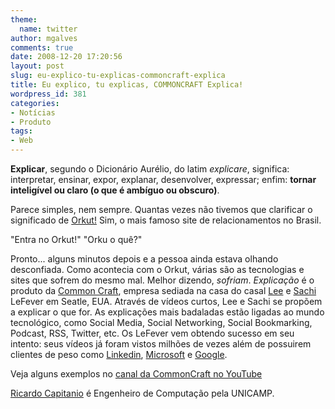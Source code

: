 ```yaml
---
theme:
  name: twitter
author: mgalves
comments: true
date: 2008-12-20 17:20:56
layout: post
slug: eu-explico-tu-explicas-commoncraft-explica
title: Eu explico, tu explicas, COMMONCRAFT Explica!
wordpress_id: 381
categories:
- Notícias
- Produto
tags:
- Web
---
```


**Explicar**, segundo o Dicionário Aurélio, do latim _explicare_, significa: interpretar, ensinar, expor, explanar, desenvolver, expressar; enfim: **tornar inteligível ou claro (o que é ambíguo ou obscuro)**.

Parece simples, nem sempre. Quantas vezes não tivemos que clarificar o significado de [Orkut!](http://www.orkut.com/) Sim, o mais famoso site de relacionamentos no Brasil.

"Entra no Orkut!"
"Orku o quê?"

Pronto... alguns minutos depois e a pessoa ainda estava olhando desconfiada. Como acontecia com o Orkut, várias são as tecnologias e sites que sofrem do mesmo mal. Melhor dizendo, _sofriam_.
_Explicação_ é o produto da [Common Craft](http://www.commoncraft.com/), empresa sediada na casa do casal [Lee](http://www.linkedin.com/in/leelefever) e [Sachi](http://www.linkedin.com/in/sachilefever) LeFever em Seatle, EUA. Através de vídeos curtos, Lee e Sachi se propõem a explicar o que for. As explicações mais badaladas estão ligadas ao mundo tecnológico, como Social Media, Social Networking, Social Bookmarking, Podcast, RSS, Twitter, etc. Os LeFever vem obtendo sucesso em seu intento: seus vídeos já foram vistos milhões de vezes além de possuirem clientes de peso como [Linkedin](http://www.linkedin.com/), [Microsoft](http://www.microsoft.com/) e [Google](http://www.google.com/).

Veja alguns exemplos no [canal da CommonCraft no YouTube](http://www.youtube.com/user/leelefever)

[Ricardo Capitanio](http://www.capitanio.net/) é Engenheiro de Computação pela UNICAMP.
